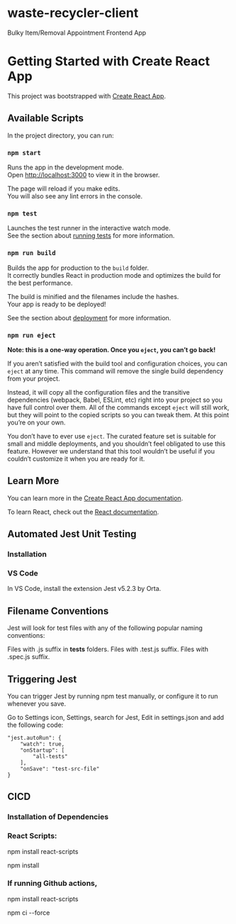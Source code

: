 # waste-recycler-client
Bulky Item/Removal Appointment Frontend App

# Getting Started with Create React App

This project was bootstrapped with [Create React App](https://github.com/facebook/create-react-app).

## Available Scripts

In the project directory, you can run:

### `npm start`

Runs the app in the development mode.\
Open [http://localhost:3000](http://localhost:3000) to view it in the browser.

The page will reload if you make edits.\
You will also see any lint errors in the console.

### `npm test`

Launches the test runner in the interactive watch mode.\
See the section about [running tests](https://facebook.github.io/create-react-app/docs/running-tests) for more information.

### `npm run build`

Builds the app for production to the `build` folder.\
It correctly bundles React in production mode and optimizes the build for the best performance.

The build is minified and the filenames include the hashes.\
Your app is ready to be deployed!

See the section about [deployment](https://facebook.github.io/create-react-app/docs/deployment) for more information.

### `npm run eject`

**Note: this is a one-way operation. Once you `eject`, you can’t go back!**

If you aren’t satisfied with the build tool and configuration choices, you can `eject` at any time. This command will remove the single build dependency from your project.

Instead, it will copy all the configuration files and the transitive dependencies (webpack, Babel, ESLint, etc) right into your project so you have full control over them. All of the commands except `eject` will still work, but they will point to the copied scripts so you can tweak them. At this point you’re on your own.

You don’t have to ever use `eject`. The curated feature set is suitable for small and middle deployments, and you shouldn’t feel obligated to use this feature. However we understand that this tool wouldn’t be useful if you couldn’t customize it when you are ready for it.

## Learn More

You can learn more in the [Create React App documentation](https://facebook.github.io/create-react-app/docs/getting-started).

To learn React, check out the [React documentation](https://reactjs.org/).

## Automated Jest Unit Testing

### Installation

### VS Code

In VS Code, install the extension Jest v5.2.3 by Orta.

## Filename Conventions

Jest will look for test files with any of the following popular naming conventions:

Files with .js suffix in __tests__ folders.
Files with .test.js suffix.
Files with .spec.js suffix.

## Triggering Jest

You can trigger Jest by running npm test manually, or configure it to run whenever you save.

Go to Settings icon, Settings, search for Jest, Edit in settings.json and add the following code:

    "jest.autoRun": {
        "watch": true,
        "onStartup": [
            "all-tests"
        ],
        "onSave": "test-src-file"
    }

## CICD

### Installation of Dependencies

### React Scripts:

npm install react-scripts

npm install

### If running Github actions, 

npm install react-scripts

npm ci --force
